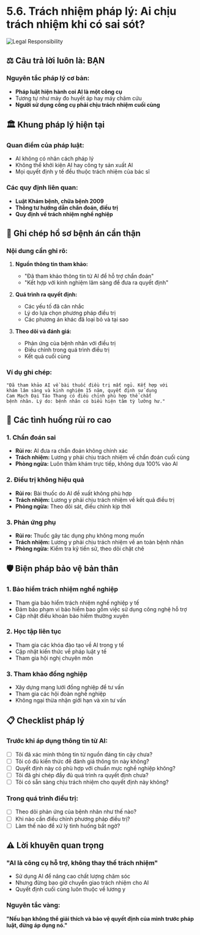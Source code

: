 # 5.6. Trách nhiệm pháp lý: Ai chịu trách nhiệm khi có sai sót?

![Legal Responsibility](/images/chapter-5/5.1-ethics-first.svg)

## ⚖️ **Câu trả lời luôn là: BẠN**

### **Nguyên tắc pháp lý cơ bản:**

- **Pháp luật hiện hành coi AI là một công cụ**
- Tương tự như máy đo huyết áp hay máy châm cứu
- **Người sử dụng công cụ phải chịu trách nhiệm cuối cùng**

## 🏛️ **Khung pháp lý hiện tại**

### **Quan điểm của pháp luật:**

- AI không có nhân cách pháp lý
- Không thể khởi kiện AI hay công ty sản xuất AI
- Mọi quyết định y tế đều thuộc trách nhiệm của bác sĩ

### **Các quy định liên quan:**

- **Luật Khám bệnh, chữa bệnh 2009**
- **Thông tư hướng dẫn chẩn đoán, điều trị**
- **Quy định về trách nhiệm nghề nghiệp**

## 📝 **Ghi chép hồ sơ bệnh án cẩn thận**

### **Nội dung cần ghi rõ:**

1. **Nguồn thông tin tham khảo:**

   - "Đã tham khảo thông tin từ AI để hỗ trợ chẩn đoán"
   - "Kết hợp với kinh nghiệm lâm sàng để đưa ra quyết định"

2. **Quá trình ra quyết định:**

   - Các yếu tố đã cân nhắc
   - Lý do lựa chọn phương pháp điều trị
   - Các phương án khác đã loại bỏ và tại sao

3. **Theo dõi và đánh giá:**
   - Phản ứng của bệnh nhân với điều trị
   - Điều chỉnh trong quá trình điều trị
   - Kết quả cuối cùng

### **Ví dụ ghi chép:**

```
"Đã tham khảo AI về bài thuốc điều trị mất ngủ. Kết hợp với
khám lâm sàng và kinh nghiệm 15 năm, quyết định sử dụng
Cam Mạch Đại Táo Thang có điều chỉnh phù hợp thể chất
bệnh nhân. Lý do: bệnh nhân có biểu hiện tâm tỳ lưỡng hư."
```

## 🚨 **Các tình huống rủi ro cao**

### **1. Chẩn đoán sai**

- **Rủi ro:** AI đưa ra chẩn đoán không chính xác
- **Trách nhiệm:** Lương y phải chịu trách nhiệm về chẩn đoán cuối cùng
- **Phòng ngừa:** Luôn thăm khám trực tiếp, không dựa 100% vào AI

### **2. Điều trị không hiệu quả**

- **Rủi ro:** Bài thuốc do AI đề xuất không phù hợp
- **Trách nhiệm:** Lương y phải chịu trách nhiệm về kết quả điều trị
- **Phòng ngừa:** Theo dõi sát, điều chỉnh kịp thời

### **3. Phản ứng phụ**

- **Rủi ro:** Thuốc gây tác dụng phụ không mong muốn
- **Trách nhiệm:** Lương y phải chịu trách nhiệm về an toàn bệnh nhân
- **Phòng ngừa:** Kiểm tra kỹ tiền sử, theo dõi chặt chẽ

## 🛡️ **Biện pháp bảo vệ bản thân**

### **1. Bảo hiểm trách nhiệm nghề nghiệp**

- Tham gia bảo hiểm trách nhiệm nghề nghiệp y tế
- Đảm bảo phạm vi bảo hiểm bao gồm việc sử dụng công nghệ hỗ trợ
- Cập nhật điều khoản bảo hiểm thường xuyên

### **2. Học tập liên tục**

- Tham gia các khóa đào tạo về AI trong y tế
- Cập nhật kiến thức về pháp luật y tế
- Tham gia hội nghị chuyên môn

### **3. Tham khảo đồng nghiệp**

- Xây dựng mạng lưới đồng nghiệp để tư vấn
- Tham gia các hội đoàn nghề nghiệp
- Không ngại thừa nhận giới hạn và xin tư vấn

## 📋 **Checklist pháp lý**

### **Trước khi áp dụng thông tin từ AI:**

- [ ] Tôi đã xác minh thông tin từ nguồn đáng tin cậy chưa?
- [ ] Tôi có đủ kiến thức để đánh giá thông tin này không?
- [ ] Quyết định này có phù hợp với chuẩn mực nghề nghiệp không?
- [ ] Tôi đã ghi chép đầy đủ quá trình ra quyết định chưa?
- [ ] Tôi có sẵn sàng chịu trách nhiệm cho quyết định này không?

### **Trong quá trình điều trị:**

- [ ] Theo dõi phản ứng của bệnh nhân như thế nào?
- [ ] Khi nào cần điều chỉnh phương pháp điều trị?
- [ ] Làm thế nào để xử lý tình huống bất ngờ?

## ⚠️ **Lời khuyên quan trọng**

### **"AI là công cụ hỗ trợ, không thay thế trách nhiệm"**

- Sử dụng AI để nâng cao chất lượng chăm sóc
- Nhưng đừng bao giờ chuyển giao trách nhiệm cho AI
- Quyết định cuối cùng luôn thuộc về lương y

### **Nguyên tắc vàng:**

**"Nếu bạn không thể giải thích và bảo vệ quyết định của mình trước pháp luật, đừng áp dụng nó."**
